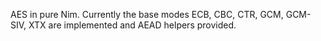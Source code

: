 AES in pure Nim. Currently the base modes ECB, CBC, CTR, GCM, GCM-SIV, XTX are implemented and AEAD helpers provided.
